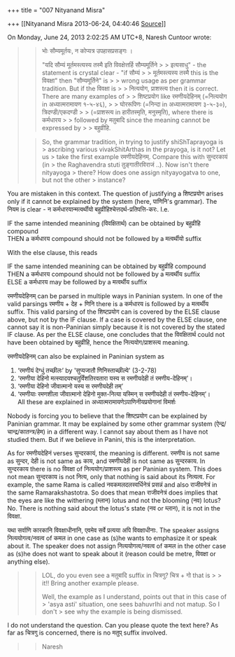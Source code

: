 +++
title = "007 Nityanand Misra"

+++
[[Nityanand Misra	2013-06-24, 04:40:46 [Source](https://groups.google.com/g/samskrita/c/8SFHW8s3P9M)]]



  
  
On Monday, June 24, 2013 2:02:25 AM UTC+8, Naresh Cuntoor wrote:

> 
> > भोः सौम्यमूर्तयः, न कोप्यत्र उपहासप्रसङ्गः ।  
> > 
> >   
> > 
> > >   
> > > > 
> > > >   
> > "यदि सौम्यं मूर्तमस्त्यस्य तस्मै इति विवक्षेत्तर्हि सौम्यमूर्तिने > > इत्यसाधु" - the statement is crystal clear - "if सौम्यं > > मूर्तमस्त्यस्य तस्मै this is the विवक्षा" then "सौम्यमूर्तिने" is > > wrong usage as per grammar tradition. But if the विवक्षा is > > नित्ययोग, प्राशस्त्य then it is correct. There are many examples of > > शिष्टप्रयोग like रमणीयदेहिनम् (=नित्ययोग in अध्यात्मरामायण १-५-४६), > > घोररूपिणः (=निन्दा in अध्यात्मरामायण ३-५-३०), त्रिदण्डी/एकदण्डी > > (=प्राशस्त्य in हारीतस्मृति, मनुस्मृति), where there is कर्मधारय > > followed by मतुबादि since the meaning cannot be expressed by > > बहुव्रीहि.  
> > > > 
> > 
> >   
>   
> > 
> > 
> > So, the grammar tradition, in trying to justify shiShTaprayoga is > ascribing various vivakShitArthas in the prayoga, is it not? Let us > take the first example रमणीयदेहिनम्. Compare this with सुन्दरकायं (in > the Raghavendra stuti तुङ्गातीरविराजं ..). Now isn't there nityayoga > there? How does one assign nityayogatva to one, but not the other > instance?  
>   
> > 
> >   
> > 
> > 
> > 
> > 
> > 

  
You are mistaken in this context. The question of justifying a शिष्टप्रयोग arises only if it cannot be explained by the system (here, पाणिनि's grammar). The नियम is clear - न कर्मधारयान्मत्वर्थीयो बहुव्रीहिश्चेत्तदर्थ-प्रतिपत्ति-करः. I.e.  
  
IF the same intended meanining (विवक्षितार्थ) can be obtained by बहुव्रीहि compound  
THEN a कर्मधारय compound should not be followed by a मत्वर्थीयो suffix  
  
With the else clause, this reads  
  
IF the same intended meanining can be obtained by बहुव्रीहि compound  
THEN a कर्मधारय compound should not be followed by a मत्वर्थीय suffix  
ELSE a कर्मधारय may be followed by a मत्वर्थीय suffix  
  
रमणीयदेहिनम् can be parsed in multiple ways in Paninian system. In one of the valid parsings रमणीय + देह + णिनि there is a कर्मधारय is followed by a मत्वर्थीय suffix. This valid parsing of the शिष्टप्रयोग can is covered by the ELSE clause above, but not by the IF clause. If a case is covered by the ELSE clause, one cannot say it is non-Paninian simply because it is not covered by the stated IF clause. As per the ELSE clause, one concludes that the विवक्षितार्थ could not have been obtained by बहुव्रीहि, hence the नित्ययोग/प्राशस्त्य meaning.  
  
रमणीयदेहिनम् can also be explained in Paninian system as  
1. ‘रमणीयं देग्धुं तच्छीलः’ by 'सुप्यजातौ णिनिस्ताच्छील्ये' (3-2-78)  
2. ‘रमणीया देहिनो मत्स्यादयश्चतुर्विंशतिरवतारा यस्य स रमणीयदेही तं रमणीय-देहिनम्’।  
3. ‘रमणीया देहिनो जीवात्मानो यस्य स रमणीयदेही तम्’  
4. ‘रमणीयाः रमणशीला जीवात्मानो देहिनो मुक्त-नित्या यस्मिन् स रमणीयदेही तं रमणीय-देहिनम्’।  
All these are explained in अध्यात्मरामायणेऽपाणिनीयप्रयोगानां विमर्शः  
  
Nobody is forcing you to believe that the शिष्टप्रयोग can be explained by Paninian grammar. It may be explained by some other grammar system (ऐन्द्र/चान्द्र/कातन्त्र/हेम) in a different way. I cannot say about them as I have not studied them. But if we believe in Panini, this is the interpretation.  
  
As for रमणीयदेहिनं verses सुन्दरकायं, the meaning is different. रमणीय is not same as सुन्दर, देही is not same as काय, and रमणीयदेही is not same as सुन्दरकाय. In सुन्दरकाय there is no विवक्षा of नित्ययोग/प्राशस्त्य as per Paninian system. This does not mean सुन्दरकाय is not नित्य, only that nothing is said about its नित्यत्व. For example, the same Rama is called नवकमलदलस्वर्धिनेत्रं प्रसन्नं and also राजीवनेत्रं in the same Ramarakshastotra. So does that mean राजीवनेत्रं does implies that the eyes are like the withering (म्लान) lotus and not the blooming (नव) lotus? No. There is nothing said about the lotus's state (नव or म्लान), it is not in the विवक्षा.  
  
यथा सर्वाणि कारकानि विवक्षाधीनानि, एवमेव सर्वे प्रत्यया अपि विवक्षाधीनाः. The speaker assigns नित्ययोगत्व/नवत्व of कमल in one case as (s)he wants to emphasize it or speak about it. The speaker does not assign नित्ययोगत्व/नवत्व of कमल in the other case as (s)he does not want to speak about it (reason could be metre, विवक्षा or anything else).  
  


> 
> > 
> > 
> > 
> > 
> > 
> > 
> > > 
> > > > 
> > > > 
> > > >   
> > LOL, do you even see a मतुबादि suffix in चित्रगु? चित्र + गो that is > > it!! Bring another example please.  
> > > > 
> > > >   
> > 
> >   
> > 
> > 
> > Well, the example as I understand, points out that in this case of > 'asya asti' situation, one sees bahuvrIhi and not matup. So I don't > see why the example is being dismissed.  
>   
> > 
> > 

  
I do not understand the question. Can you please quote the text here?
As far as चित्रगु is concerned, there is no मतुप् suffix involved.  


> 
> > 
> > 
> > 
> > Naresh  
> > 
> > 

